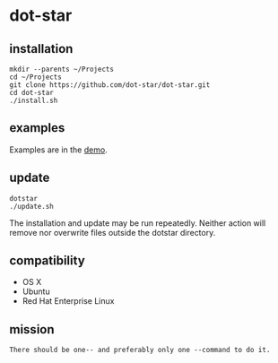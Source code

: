 dot-star
========

installation
------------

    mkdir --parents ~/Projects
    cd ~/Projects
    git clone https://github.com/dot-star/dot-star.git
    cd dot-star
    ./install.sh

examples
--------
Examples are in the [demo](https://github.com/dot-star/dot-star/blob/master/DEMO.md).

update
------

    dotstar
    ./update.sh

The installation and update may be run repeatedly. Neither action will remove nor overwrite files outside the dotstar directory.

compatibility
-------------
- OS X
- Ubuntu
- Red Hat Enterprise Linux

mission
-------
    There should be one-- and preferably only one --command to do it.
